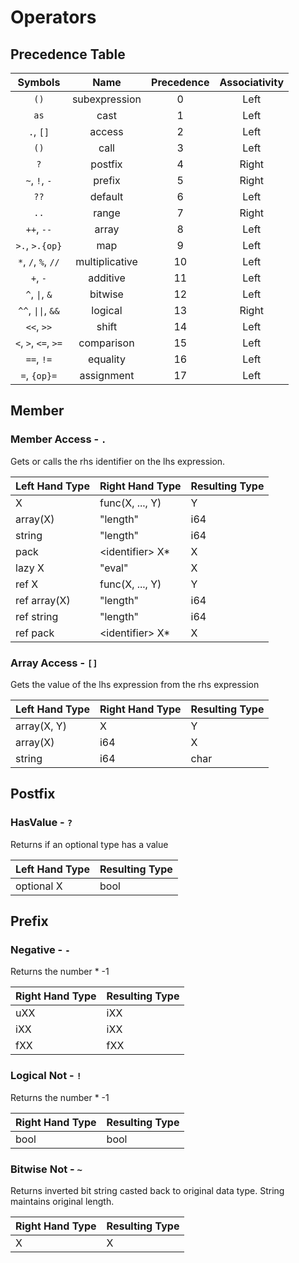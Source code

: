 # Operators

## Precedence Table
| Symbols                        | Name           | Precedence | Associativity |
|:------------------------------:|:--------------:|:----------:|:-------------:|
| `()`                           | subexpression  | 0          | Left          |
| `as`                           | cast           | 1          | Left          |
| `.`, `[]`                      | access         | 2          | Left          |
| `()`                           | call           | 3          | Left          |
| `?`                            | postfix        | 4          | Right         |
| `~`, `!`, `-`                  | prefix         | 5          | Right         |
| `??`                           | default        | 6          | Left          |
| `..`                           | range          | 7          | Right         |
| `++`, `--`                     | array          | 8          | Left          |
| `>.`, `>.{op}`                 | map            | 9          | Left          |
| `*`, `/`, `%`, `//`            | multiplicative | 10         | Left          |
| `+`, `-`                       | additive       | 11         | Left          |
| `^`, `\|`, `&`                 | bitwise        | 12         | Left          |
| `^^`, `\|\|`, `&&`             | logical        | 13         | Right         |
| `<<`, `>>`                     | shift          | 14         | Left          |
| `<`, `>`, `<=`, `>=`           | comparison     | 15         | Left          |
| `==`, `!=`                     | equality       | 16         | Left          |
| `=`, `{op}=`                   | assignment     | 17         | Left          |

## Member

### Member Access - `.`

Gets or calls the rhs identifier on the lhs expression.

| Left Hand Type | Right Hand Type   | Resulting Type |
|----------------|-------------------|----------------|
| X              | func(X, ..., Y)   | Y              |
| array(X)       | "length"          | i64            |
| string         | "length"          | i64            |
| pack           | \<identifier\> X* | X              |
| lazy X         | "eval"            | X              |
| ref X          | func(X, ..., Y)   | Y              |
| ref array(X)   | "length"          | i64            |
| ref string     | "length"          | i64            |
| ref pack       | \<identifier\> X* | X              |

### Array Access - `[]`

Gets the value of the lhs expression from the rhs expression

| Left Hand Type | Right Hand Type | Resulting Type |
|----------------|-----------------|----------------|
| array(X, Y)    | X               | Y              |
| array(X)       | i64             | X              |
| string         | i64             | char           |

## Postfix

### HasValue - `?`

Returns if an optional type has a value

| Left Hand Type          | Resulting Type |
|-------------------------|----------------|
| optional X              | bool           |

## Prefix

### Negative - `-`

Returns the number * -1

| Right Hand Type         | Resulting Type |
|-------------------------|----------------|
| uXX                     | iXX            |
| iXX                     | iXX            |
| fXX                     | fXX            |

### Logical Not - `!`

Returns the number * -1

| Right Hand Type         | Resulting Type |
|-------------------------|----------------|
| bool                    | bool           |

### Bitwise Not - `~`

Returns inverted bit string casted back to original data type. String maintains original length. 

| Right Hand Type         | Resulting Type |
|-------------------------|----------------|
| X                       | X              |

